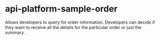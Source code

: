 # api-platform-sample-order
Allows developers to query for order information. Developers can decide if they want to receive all the details for the particular order or just the summary.
